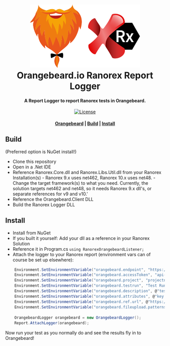 <h1 align="center">
  <a href="https://github.com/orangebeard-io/Ranorex-Logger">
    <img src="https://raw.githubusercontent.com/orangebeard-io/Ranorex-Logger/master/.github/logo.svg" alt="Orangebeard.io FitNesse TestSystemListener" height="200">
  </a>
  <br>Orangebeard.io Ranorex Report Logger<br>
</h1>

<h4 align="center">A Report Logger to report Ranorex tests in Orangebeard.</h4>

<p align="center">
  <a href="https://github.com/orangebeard-io/Ranorex-Logger/blob/master/LICENSE.txt">
    <img src="https://img.shields.io/github/license/orangebeard-io/Ranorex-Logger?style=flat-square"
      alt="License" />
  </a>
</p>

<div align="center">
  <h4>
    <a href="https://orangebeard.io">Orangebeard</a> |
    <a href="#build">Build</a> |
    <a href="#install">Install</a>
  </h4>
</div>

## Build
(Preferred option is NuGet install!)
 * Clone this repository
 * Open in a .Net IDE
 * Reference Ranorex.Core.dll and Ranorex.Libs.Util.dll from your Ranorex Installation(s) - Ranorex 9.x uses net462, Ranorex 10.x uses net48. - Change the target framework(s) to what you need. Currently, the solution targets net462 and net48, so it needs Ranorex 9.x dll's, or separate references for v9 and v10.'
 * Reference the Orangebeard.Client DLL
 * Build the Ranorex Logger DLL

## Install
 * Install from NuGet
 * If you built it yourself: Add your dll as a reference in your Ranorex Solution
 * Reference it in Program.cs `using RanorexOrangebeardListener;`
 * Attach the logger to your Ranorex report (environment vars can of course be set up elsewhere):
```cs
    Environment.SetEnvironmentVariable("orangebeard.endpoint", "https://your-instance.orangebeard.app");
    Environment.SetEnvironmentVariable("orangebeard.accessToken", "api-token-for-orangebeard");
    Environment.SetEnvironmentVariable("orangebeard.project", "projectname");
    Environment.SetEnvironmentVariable("orangebeard.testrun", "Test Run name");
    Environment.SetEnvironmentVariable("orangebeard.description", @"test run description"); //OPTIONAL
    Environment.SetEnvironmentVariable("orangebeard.attributes", @"key:value;single tag"); //OPTIONAL
	Environment.SetEnvironmentVariable("orangebeard.ref.url", @"https://my-ci-server.net/PRJ/1234"); //OPTIONAL
    Environment.SetEnvironmentVariable("orangebeard.fileupload.patterns", @".*\.txt;.*\.bat"); //OPTIONAL

    OrangebeardLogger orangebeard = new OrangebeardLogger();
    Report.AttachLogger(orangebeard);
```

Now run your test as you normally do and see the results fly in to Orangebeard!


